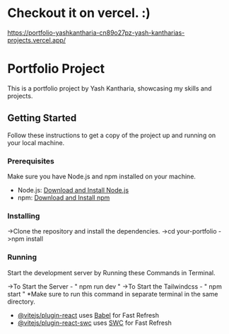 # Checkout it on vercel. :)
https://portfolio-yashkantharia-cn89o27pz-yash-kantharias-projects.vercel.app/
# Portfolio Project

This is a portfolio project by Yash Kantharia, showcasing my skills and projects.

## Getting Started

Follow these instructions to get a copy of the project up and running on your local machine.

### Prerequisites

Make sure you have Node.js and npm installed on your machine.

- Node.js: [Download and Install Node.js](https://nodejs.org/)
- npm: [Download and Install npm](https://www.npmjs.com/)

### Installing

->Clone the repository and install the dependencies.
->cd your-portfolio
->npm install

### Running
Start the development server by Running these Commands in Terminal.

->To Start the Server - " npm run dev "
->To Start the Tailwindcss - " npm start " *Make sure to run this command in separate terminal in the same directory.

- [@vitejs/plugin-react](https://github.com/vitejs/vite-plugin-react/blob/main/packages/plugin-react/README.md) uses [Babel](https://babeljs.io/) for Fast Refresh
- [@vitejs/plugin-react-swc](https://github.com/vitejs/vite-plugin-react-swc) uses [SWC](https://swc.rs/) for Fast Refresh
